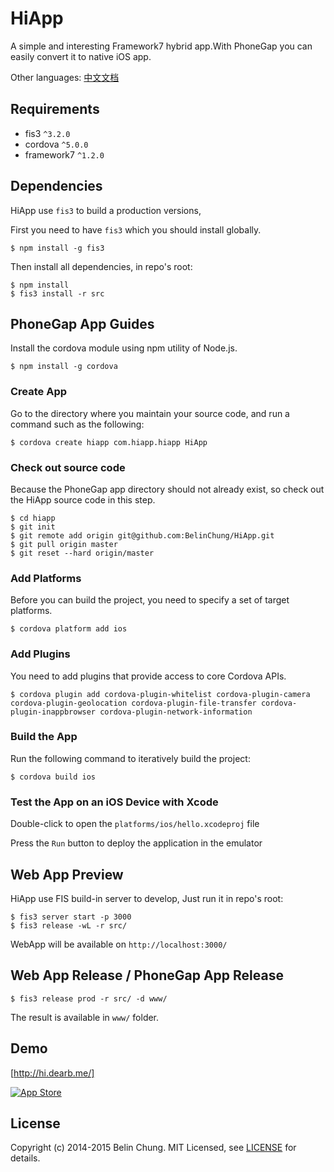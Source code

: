 HiApp
=====

A simple and interesting Framework7 hybrid app.With PhoneGap you can easily convert it to native iOS app.

Other languages: [中文文档](https://github.com/BelinChung/HiApp/blob/fis3/README_CN.md)

## Requirements

* fis3 `^3.2.0`
* cordova `^5.0.0`
* framework7 `^1.2.0`

## Dependencies

HiApp use `fis3` to build a production versions,

First you need to have `fis3` which you should install globally.

```
$ npm install -g fis3
```

Then install all dependencies, in repo's root:

```
$ npm install 
$ fis3 install -r src
```

## PhoneGap App Guides

Install the cordova module using npm utility of Node.js.

```
$ npm install -g cordova
```

### Create App

Go to the directory where you maintain your source code, and run a command such as the following:

```
$ cordova create hiapp com.hiapp.hiapp HiApp
```

### Check out source code

Because the PhoneGap app directory should not already exist, so check out the HiApp source code in this step.

```
$ cd hiapp  
$ git init   
$ git remote add origin git@github.com:BelinChung/HiApp.git  
$ git pull origin master  
$ git reset --hard origin/master  
```

### Add Platforms

Before you can build the project, you need to specify a set of target platforms.

```
$ cordova platform add ios
```

### Add Plugins

You need to add plugins that provide access to core Cordova APIs.

```
$ cordova plugin add cordova-plugin-whitelist cordova-plugin-camera cordova-plugin-geolocation cordova-plugin-file-transfer cordova-plugin-inappbrowser cordova-plugin-network-information
```

### Build the App

Run the following command to iteratively build the project:

```
$ cordova build ios
```

### Test the App on an iOS Device with Xcode

Double-click to open the `platforms/ios/hello.xcodeproj` file

Press the `Run` button to deploy the application in the emulator

## Web App Preview

HiApp use FIS build-in server to develop, Just run it in repo's root:

```
$ fis3 server start -p 3000
$ fis3 release -wL -r src/
```

WebApp will be available on `http://localhost:3000/`

## Web App Release / PhoneGap App Release

```
$ fis3 release prod -r src/ -d www/
```

The result is available in `www/` folder.

## Demo

[http://hi.dearb.me/]

[![App Store](http://dearb.u.qiniudn.com/appstore-button.png)](https://itunes.apple.com/us/app/hi-liao-gao-xiao-shu-dong/id917320045?mt=8)

## License

Copyright (c) 2014-2015 Belin Chung. MIT Licensed, see [LICENSE] for details.

[http://hi.dearb.me/]: http://hi.dearb.me/
[LICENSE]:https://github.com/BelinChung/HiApp/blob/master/LICENSE.md